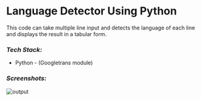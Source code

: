 # Language Detector Using Python

This code can take multiple line input and detects the language of each line and displays the result in a tabular form.

### *Tech Stack:*
* Python - (Googletrans module)

### *Screenshots:*
![output](https://user-images.githubusercontent.com/64465190/98851270-08603700-247c-11eb-8fc6-c6add62372b7.png)
